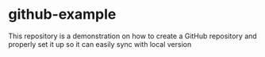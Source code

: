# github-example
This repository is a demonstration on how to create a GitHub repository and properly set it up so it can easily sync with local version
